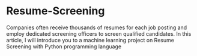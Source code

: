 # Resume-Screening
Companies often receive thousands of resumes for each job posting and employ dedicated screening officers to screen qualified candidates. In this article, I will introduce you to a machine learning project on Resume Screening with Python programming language
